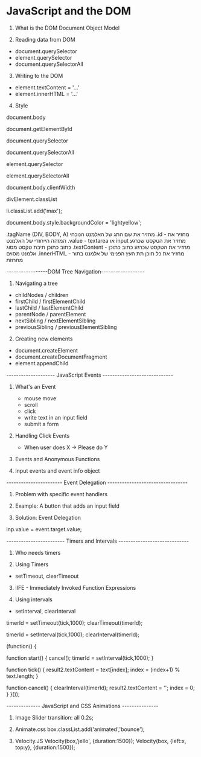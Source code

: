 # JavaScript and the DOM

1. What is the DOM
  Document Object Model

2. Reading data from DOM
  - document.querySelector
  - element.querySelector
  - document.querySelectorAll
  
3. Writing to the DOM
  - element.textContent = '...'
  - element.innerHTML = '...'
  
4. Style


document.body

document.getElementById

document.querySelector

document.querySelectorAll

element.querySelector

element.querySelectorAll

document.body.clientWidth

divElement.classList

li.classList.add('max');

document.body.style.backgroundColor = 'lightyellow';

.tagName (DIV, BODY, A) מחזיר את שם התג של האלמנט הנוכחי
.id - מחזיר את המזהה הייחודי של האלמנט 
.value - textarea או input מחזיר את הטקסט שכרגע כתוב כתוכן תיבת טקסט מסוג 
.textContent - מחזיר את הטקסט שכרגע כתוב כתוכן אלמנט מסוים 
.innerHTML - מחזיר את כל תוכן תת העץ הפנימי של אלמנט בתור מחרוזת

-----------------DOM Tree Navigation------------------

1. Navigating a tree
  - childNodes / children
  - firstChild / firstElementChild
  - lastChild / lastElementChild
  - parentNode / parentElement
  - nextSibling / nextElementSibling
  - previousSibling / previousElementSibling

2. Creating new elements
  - document.createElement
  - document.createDocumentFragment
  - element.appendChild
  
  -------------------- JavaScript Events -----------------------------

1. What's an Event
    - mouse move
    - scroll
    - click
    - write text in an input field
    - submit a form

2. Handling Click Events
    - When user does X -> Please do Y
    
3. Events and Anonymous Functions

4. Input events and event info object


----------------------- Event Delegation ---------------------------------

1. Problem with specific event handlers

2. Example: A button that adds an input field

3. Solution: Event Delegation

inp.value = event.target.value;


------------------------ Timers and Intervals -----------------------------

1. Who needs timers

2. Using Timers
  - setTimeout, clearTimeout

3. IIFE - Immediately Invoked Function Expressions

4. Using intervals
  - setInterval, clearInterval

timerId = setTimeout(tick,1000);
clearTimeout(timerId);

timerId = setInterval(tick,1000);
clearInterval(timerId);

(function() {

function start() {
    cancel();
    timerId = setInterval(tick,1000);
}

function tick() {
    result2.textContent = text[index];
    index = (index+1) % text.length;
}

function cancel() {
    clearInterval(timerId);
    result2.textContent = '';
    index = 0;
}
}());

-------------- JavaScript and CSS Animations ---------------

1. Image Slider
    transition: all 0.2s;


2. Animate.css
    box.classList.add('animated','bounce');

3. Velocity.JS
    Velocity(box,'jello', {duration:1500});
    Velocity(box, {left:x, top:y}, {duration:1500});


